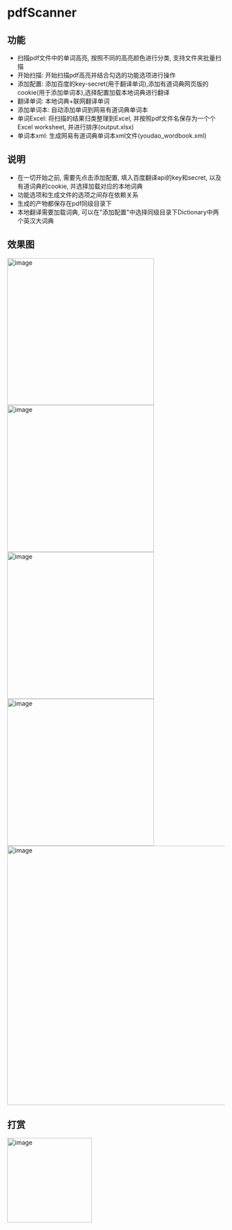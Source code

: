 # pdfScanner
## 功能
- 扫描pdf文件中的单词高亮, 按照不同的高亮颜色进行分类, 支持文件夹批量扫描
- 开始扫描: 开始扫描pdf高亮并结合勾选的功能选项进行操作
- 添加配置: 添加百度的key-secret(用于翻译单词),添加有道词典网页版的cookie(用于添加单词本),选择配置加载本地词典进行翻译
- 翻译单词: 本地词典+联网翻译单词
- 添加单词本: 自动添加单词到网易有道词典单词本
- 单词Excel: 将扫描的结果归类整理到Excel, 并按照pdf文件名保存为一个个Excel worksheet, 并进行排序(output.xlsx)
- 单词本xml: 生成网易有道词典单词本xml文件(youdao_wordbook.xml)

## 说明
- 在一切开始之前, 需要先点击添加配置, 填入百度翻译api的key和secret, 以及有道词典的cookie, 并选择加载对应的本地词典
- 功能选项和生成文件的选项之间存在依赖关系
- 生成的产物都保存在pdf同级目录下
- 本地翻译需要加载词典, 可以在"添加配置"中选择同级目录下Dictionary中两个英汉大词典

## 效果图
<img width="340" alt="image" src="https://github.com/hgzerowzh/pdfScanner/assets/64787489/54fef90b-a4d7-4061-b44a-d8e1d99f6150">
   <img width="340" alt="image" src="https://github.com/hgzerowzh/pdfScanner/assets/64787489/1d68322d-7b2d-4d19-ad69-d41494c3c08a">  <img width="340" alt="image" src="https://github.com/hgzerowzh/pdfScanner/assets/64787489/9b4d442f-4159-49ca-b071-c9d4c67a1634">  <img width="340" alt="image" src="https://github.com/hgzerowzh/pdfScanner/assets/64787489/c0d8ff81-0624-4315-b298-5458fd447a71">

<img width="600" alt="image" src="https://github.com/hgzerowzh/pdfScanner/assets/64787489/59ea605c-55d1-4293-aa89-9dbc73b843c8">

## 打赏
<img width="196" alt="image" src="https://github.com/hgzerowzh/pdfScanner/assets/64787489/76a3ab13-23f7-45f3-b978-ec4ac580e140">

